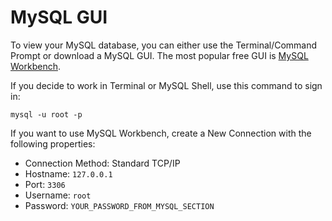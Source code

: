 # MySQL GUI
To view your MySQL database, you can either use the Terminal/Command Prompt or download a MySQL GUI. The most popular free GUI is [MySQL Workbench](https://dev.mysql.com/downloads/workbench/).

If you decide to work in Terminal or MySQL Shell, use this command to sign in:
```
mysql -u root -p
```

If you want to use MySQL Workbench, create a New Connection with the following properties:
 - Connection Method: Standard TCP/IP
 - Hostname:  `127.0.0.1`
 - Port: `3306`
 - Username: `root`
 - Password: `YOUR_PASSWORD_FROM_MYSQL_SECTION`